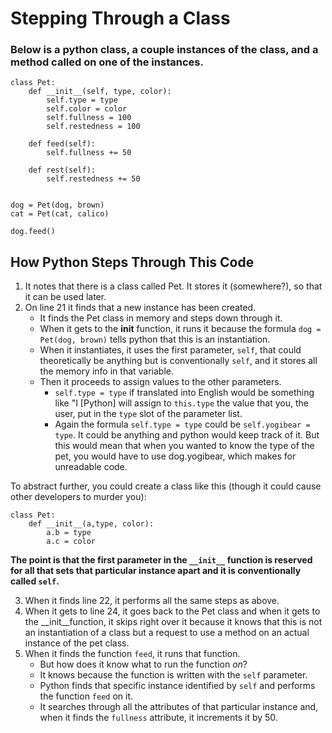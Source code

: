 # Stepping Through a Class

### Below is a python class, a couple instances of the class, and a method called on one of the instances.

    class Pet:
        def __init__(self, type, color):
            self.type = type
            self.color = color
            self.fullness = 100
            self.restedness = 100

        def feed(self):
            self.fullness += 50
        
        def rest(self):
            self.restedness += 50


    dog = Pet(dog, brown)
    cat = Pet(cat, calico)

    dog.feed()

## How Python Steps Through This Code

1. It notes that there is a class called Pet. It stores it (somewhere?), so that it can be used later.
2. On line 21 it finds that a new instance has been created.
    - It finds the Pet class in memory and steps down through it.
    - When it gets to the __init__ function, it runs it because the formula `dog = Pet(dog, brown)` tells python that this is an instantiation.
    - When it instantiates, it uses the first parameter, `self`, that could theoretically be anything but is conventionally `self`, and it stores all the memory info in that variable.
    - Then it proceeds to assign values to the other parameters.
        - `self.type = type` if translated into English would be something like "I [Python] will assign to `this.type` the value that you, the user, put in the `type` slot of the parameter list.
        - Again the formula `self.type = type` could be `self.yogibear = type`. It could be anything and python would keep track of it. But this would mean that when you wanted to know the type of the pet, you would have to use dog.yogibear, which makes for unreadable code. 
        
        
To abstract further, you could create a class like this (though it could cause other developers to murder you):

    class Pet:
        def __init__(a,type, color):
            a.b = type
            a.c = color
            
        
**The point is that the first parameter in the `__init__` function is reserved for all that sets that particular instance apart and it is conventionally called `self`.**

3. When it finds line 22, it performs all the same steps as above. 
4. When it gets to line 24, it goes back to the Pet class and when it gets to the __init__function, it skips right over it because it knows that this is not an instantiation of a class but a request to use a method on an actual instance of the pet class. 
5. When it finds the function `feed`, it runs that function. 
    - But how does it know what to run the function *on*? 
    - It knows because the function is written with the `self` parameter. 
    - Python finds that specific instance identified by `self` and performs the function `feed` on it. 
    - It searches through all the attributes of that particular instance and, when it finds the `fullness` attribute, it increments it by      50. 





    